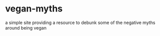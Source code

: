 # vegan-myths

a simple site providing a resource to debunk some of the negative myths around being vegan